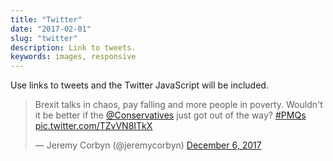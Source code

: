 ```yaml
---
title: "Twitter"
date: "2017-02-01"
slug: "twitter"
description: Link to tweets.
keywords: images, responsive
---
```


Use links to tweets and the Twitter JavaScript will be included.

<blockquote class="twitter-tweet" data-lang="en"><p lang="en" dir="ltr">Brexit talks in chaos, pay falling and more people in poverty. Wouldn&#39;t it be better if the <a href="https://twitter.com/Conservatives?ref_src=twsrc%5Etfw">@Conservatives</a> just got out of the way? <a href="https://twitter.com/hashtag/PMQs?src=hash&amp;ref_src=twsrc%5Etfw">#PMQs</a> <a href="https://t.co/TZvVN8ITkX">pic.twitter.com/TZvVN8ITkX</a></p>&mdash; Jeremy Corbyn (@jeremycorbyn) <a href="https://twitter.com/jeremycorbyn/status/938406524728291328?ref_src=twsrc%5Etfw">December 6, 2017</a></blockquote>
